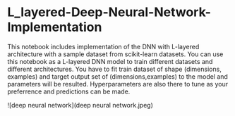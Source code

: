 # L_layered-Deep-Neural-Network-Implementation
  This notebook includes implementation of the DNN with L-layered architecture with a sample dataset from scikit-learn datasets. You can use this notebook as a L-layered DNN model to train different datasets and different architectures. You have to fit train dataset of shape (dimensions, examples) and target output set of (dimensions,examples) to the model and parameters will be resulted. Hyperparameters are also there to tune as your preferrence and predictions can be made. 

![deep neural network](deep neural network.jpeg)
